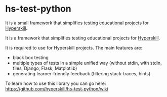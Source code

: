 # hs-test-python
It is a small framework that simplifies testing educational projects for [Hyperskill](https://hyperskill.org).

It is a framework that simplifies testing educational projects for [Hyperskill](https://hyperskill.org).

It is required to use for Hyperskill projects. The main features are:
* black box testing
* multiple types of tests in a simple unified way (without stdin, with stdin, files, Django, Flask, Matplotlib)
* generating learner-friendly feedback (filtering stack-traces, hints)

To learn how to use this library you can go here:
https://github.com/hyperskill/hs-test-python/wiki
